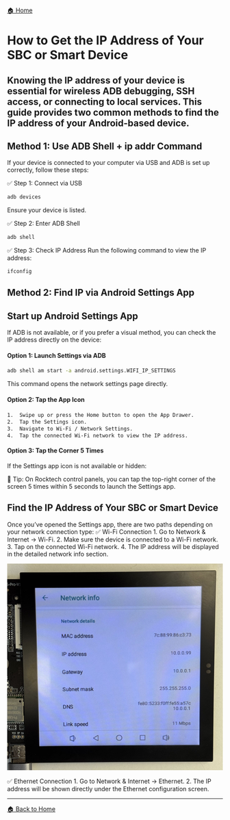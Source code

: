 [🏠 Home](https://kevin109.github.io/)

# How to Get the IP Address of Your SBC or Smart Device

Knowing the IP address of your device is essential for wireless ADB debugging, SSH access, or connecting to local services. This guide provides two common methods to find the IP address of your Android-based device.
---

## Method 1: Use ADB Shell + ip addr Command
If your device is connected to your computer via USB and ADB is set up correctly, follow these steps:

✅ Step 1: Connect via USB
```bash
adb devices
```
Ensure your device is listed.

✅ Step 2: Enter ADB Shell
```bash
adb shell
```
✅ Step 3: Check IP Address
Run the following command to view the IP address:
```bash
ifconfig
```

## Method 2: Find IP via Android Settings App

## Start up Android Settings App
If ADB is not available, or if you prefer a visual method, you can check the IP address directly on the device:

#### Option 1: Launch Settings via ADB
```bash
adb shell am start -a android.settings.WIFI_IP_SETTINGS
```
This command opens the network settings page directly.

#### Option 2: Tap the App Icon
	1.	Swipe up or press the Home button to open the App Drawer.
	2.	Tap the Settings icon.
	3.	Navigate to Wi-Fi / Network Settings.
	4.	Tap the connected Wi-Fi network to view the IP address.

#### Option 3: Tap the Corner 5 Times
If the Settings app icon is not available or hidden:

📌 Tip: On Rocktech control panels, you can tap the top-right corner of the screen 5 times within 5 seconds to launch the Settings app.

## Find the IP Address of Your SBC or Smart Device
Once you’ve opened the Settings app, there are two paths depending on your network connection type:
✅ Wi-Fi Connection
	1.	Go to Network & Internet → Wi-Fi.
	2.	Make sure the device is connected to a Wi-Fi network.
	3.	Tap on the connected Wi-Fi network.
	4.	The IP address will be displayed in the detailed network info section.

<img src="/images/A4ES-WIFI-IP-Address.png" alt="A4ES-WIFI-IP-Address" style="max-width: 100%; height: auto;" />

✅ Ethernet Connection
	1.	Go to Network & Internet → Ethernet.
	2.	The IP address will be shown directly under the Ethernet configuration screen.

---

[🏠 Back to Home](https://kevin109.github.io/)